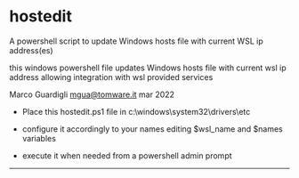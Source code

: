 # hostedit
A powershell script to update Windows hosts file with current WSL ip address(es)

this windows powershell file updates Windows hosts file with current wsl ip address allowing integration with wsl provided services 

Marco Guardigli
mgua@tomware.it
mar 2022

- Place this hostedit.ps1 file in 
  c:\windows\system32\drivers\etc

 - configure it accordingly to your names 
   editing $wsl_name and $names variables

 - execute it when needed from a powershell admin prompt

 ------------
